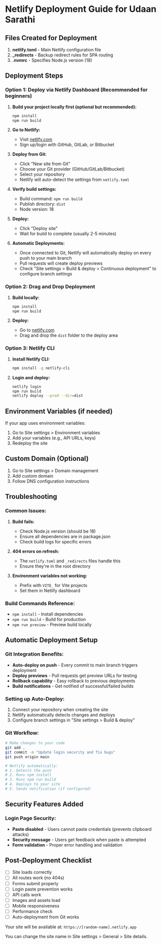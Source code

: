 # Netlify Deployment Guide for Udaan Sarathi

## Files Created for Deployment

1. **netlify.toml** - Main Netlify configuration file
2. **_redirects** - Backup redirect rules for SPA routing
3. **.nvmrc** - Specifies Node.js version (18)

## Deployment Steps

### Option 1: Deploy via Netlify Dashboard (Recommended for beginners)

1. **Build your project locally first (optional but recommended):**
   ```bash
   npm install
   npm run build
   ```

2. **Go to Netlify:**
   - Visit [netlify.com](https://netlify.com)
   - Sign up/login with GitHub, GitLab, or Bitbucket

3. **Deploy from Git:**
   - Click "New site from Git"
   - Choose your Git provider (GitHub/GitLab/Bitbucket)
   - Select your repository
   - Netlify will auto-detect the settings from `netlify.toml`

4. **Verify build settings:**
   - Build command: `npm run build`
   - Publish directory: `dist`
   - Node version: 18

5. **Deploy:**
   - Click "Deploy site"
   - Wait for build to complete (usually 2-5 minutes)

6. **Automatic Deployments:**
   - Once connected to Git, Netlify will automatically deploy on every push to your main branch
   - Pull requests will create deploy previews
   - Check "Site settings > Build & deploy > Continuous deployment" to configure branch settings

### Option 2: Drag and Drop Deployment

1. **Build locally:**
   ```bash
   npm install
   npm run build
   ```

2. **Deploy:**
   - Go to [netlify.com](https://netlify.com)
   - Drag and drop the `dist` folder to the deploy area

### Option 3: Netlify CLI

1. **Install Netlify CLI:**
   ```bash
   npm install -g netlify-cli
   ```

2. **Login and deploy:**
   ```bash
   netlify login
   npm run build
   netlify deploy --prod --dir=dist
   ```

## Environment Variables (if needed)

If your app uses environment variables:
1. Go to Site settings > Environment variables
2. Add your variables (e.g., API URLs, keys)
3. Redeploy the site

## Custom Domain (Optional)

1. Go to Site settings > Domain management
2. Add custom domain
3. Follow DNS configuration instructions

## Troubleshooting

### Common Issues:

1. **Build fails:**
   - Check Node.js version (should be 18)
   - Ensure all dependencies are in package.json
   - Check build logs for specific errors

2. **404 errors on refresh:**
   - The `netlify.toml` and `_redirects` files handle this
   - Ensure they're in the root directory

3. **Environment variables not working:**
   - Prefix with `VITE_` for Vite projects
   - Set them in Netlify dashboard

### Build Commands Reference:
- `npm install` - Install dependencies
- `npm run build` - Build for production
- `npm run preview` - Preview build locally

## Automatic Deployment Setup

### Git Integration Benefits:
- **Auto-deploy on push** - Every commit to main branch triggers deployment
- **Deploy previews** - Pull requests get preview URLs for testing
- **Rollback capability** - Easy rollback to previous deployments
- **Build notifications** - Get notified of successful/failed builds

### Setting up Auto-Deploy:
1. Connect your repository when creating the site
2. Netlify automatically detects changes and deploys
3. Configure branch settings in "Site settings > Build & deploy"

### Git Workflow:
```bash
# Make changes to your code
git add .
git commit -m "Update login security and fix bugs"
git push origin main

# Netlify automatically:
# 1. Detects the push
# 2. Runs npm install
# 3. Runs npm run build
# 4. Deploys to your site
# 5. Sends notification (if configured)
```

## Security Features Added

### Login Page Security:
- **Paste disabled** - Users cannot paste credentials (prevents clipboard attacks)
- **Security message** - Users get feedback when paste is attempted
- **Form validation** - Proper error handling and validation

## Post-Deployment Checklist

- [ ] Site loads correctly
- [ ] All routes work (no 404s)
- [ ] Forms submit properly
- [ ] Login paste prevention works
- [ ] API calls work
- [ ] Images and assets load
- [ ] Mobile responsiveness
- [ ] Performance check
- [ ] Auto-deployment from Git works

Your site will be available at: `https://[random-name].netlify.app`

You can change the site name in Site settings > General > Site details.